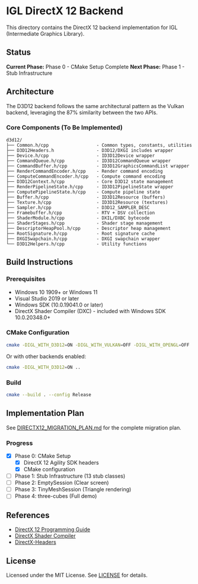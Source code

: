 # IGL DirectX 12 Backend

This directory contains the DirectX 12 backend implementation for IGL (Intermediate Graphics Library).

## Status

**Current Phase:** Phase 0 - CMake Setup Complete
**Next Phase:** Phase 1 - Stub Infrastructure

## Architecture

The D3D12 backend follows the same architectural pattern as the Vulkan backend, leveraging the 87% similarity between the two APIs.

### Core Components (To Be Implemented)

```
d3d12/
├── Common.h/cpp                  - Common types, constants, utilities
├── D3D12Headers.h                - D3D12/DXGI includes wrapper
├── Device.h/cpp                  - ID3D12Device wrapper
├── CommandQueue.h/cpp            - ID3D12CommandQueue wrapper
├── CommandBuffer.h/cpp           - ID3D12GraphicsCommandList wrapper
├── RenderCommandEncoder.h/cpp    - Render command encoding
├── ComputeCommandEncoder.h/cpp   - Compute command encoding
├── D3D12Context.h/cpp            - Core D3D12 state management
├── RenderPipelineState.h/cpp     - ID3D12PipelineState wrapper
├── ComputePipelineState.h/cpp    - Compute pipeline state
├── Buffer.h/cpp                  - ID3D12Resource (buffers)
├── Texture.h/cpp                 - ID3D12Resource (textures)
├── Sampler.h/cpp                 - D3D12_SAMPLER_DESC
├── Framebuffer.h/cpp             - RTV + DSV collection
├── ShaderModule.h/cpp            - DXIL/DXBC bytecode
├── ShaderStages.h/cpp            - Shader stage management
├── DescriptorHeapPool.h/cpp      - Descriptor heap management
├── RootSignature.h/cpp           - Root signature cache
├── DXGISwapchain.h/cpp           - DXGI swapchain wrapper
└── D3D12Helpers.h/cpp            - Utility functions
```

## Build Instructions

### Prerequisites

- Windows 10 1909+ or Windows 11
- Visual Studio 2019 or later
- Windows SDK (10.0.19041.0 or later)
- DirectX Shader Compiler (DXC) - included with Windows SDK 10.0.20348.0+

### CMake Configuration

```bash
cmake -DIGL_WITH_D3D12=ON -DIGL_WITH_VULKAN=OFF -DIGL_WITH_OPENGL=OFF ..
```

Or with other backends enabled:

```bash
cmake -DIGL_WITH_D3D12=ON ..
```

### Build

```bash
cmake --build . --config Release
```

## Implementation Plan

See [DIRECTX12_MIGRATION_PLAN.md](../../../DIRECTX12_MIGRATION_PLAN.md) for the complete migration plan.

### Progress

- [x] Phase 0: CMake Setup
  - [x] DirectX 12 Agility SDK headers
  - [x] CMake configuration
- [ ] Phase 1: Stub Infrastructure (13 stub classes)
- [ ] Phase 2: EmptySession (Clear screen)
- [ ] Phase 3: TinyMeshSession (Triangle rendering)
- [ ] Phase 4: three-cubes (Full demo)

## References

- [DirectX 12 Programming Guide](https://learn.microsoft.com/en-us/windows/win32/direct3d12/directx-12-programming-guide)
- [DirectX Shader Compiler](https://github.com/microsoft/DirectXShaderCompiler)
- [DirectX-Headers](https://github.com/microsoft/DirectX-Headers)

## License

Licensed under the MIT License. See [LICENSE](../../../LICENSE.md) for details.
